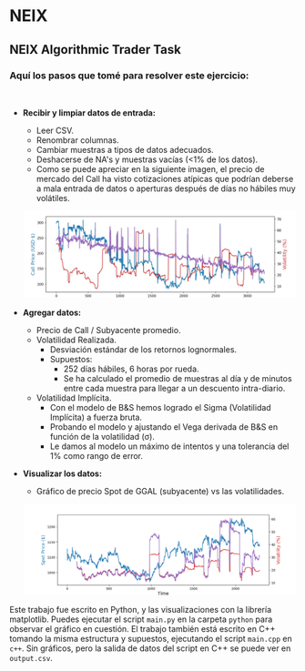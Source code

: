 # NEIX
## NEIX Algorithmic Trader Task

### Aquí los pasos que tomé para resolver este ejercicio:

<br />

- **Recibir y limpiar datos de entrada:**
  - Leer CSV.
  - Renombrar columnas.
  - Cambiar muestras a tipos de datos adecuados.
  - Deshacerse de NA's y muestras vacías (<1% de los datos).
  - Como se puede apreciar en la siguiente imagen, el precio de mercado del Call ha visto cotizaciones atípicas que podrían deberse a mala entrada de datos o aperturas después de días no hábiles muy volátiles.

  ![Imagen](https://github.com/JeronimoHoulin/NEIX/blob/main/content/call_outliers.jpeg)

- **Agregar datos:**
  - Precio de Call / Subyacente promedio.
  - Volatilidad Realizada.
    - Desviación estándar de los retornos lognormales.
    - Supuestos:
      - 252 días hábiles, 6 horas por rueda.
      - Se ha calculado el promedio de muestras al día y de minutos entre cada muestra para llegar a un descuento intra-diario.
  - Volatilidad Implícita.
    - Con el modelo de B&S hemos logrado el Sigma (Volatilidad Implícita) a fuerza bruta.
    - Probando el modelo y ajustando el Vega derivada de B&S en función de la volatilidad (σ).
    - Le damos al modelo un máximo de intentos y una tolerancia del 1% como rango de error.

- **Visualizar los datos:**
  - Gráfico de precio Spot de GGAL (subyacente) vs las volatilidades.

  ![Imagen](https://github.com/JeronimoHoulin/NEIX/blob/main/content/final.png)

Este trabajo fue escrito en Python, y las visualizaciones con la librería matplotlib. Puedes ejecutar el script `main.py` en la carpeta `python` para observar el gráfico en cuestión. El trabajo también está escrito en C++ tomando la misma estructura y supuestos, ejecutando el script `main.cpp` en `c++`. Sin gráficos, pero la salida de datos del script en C++ se puede ver en `output.csv`.
